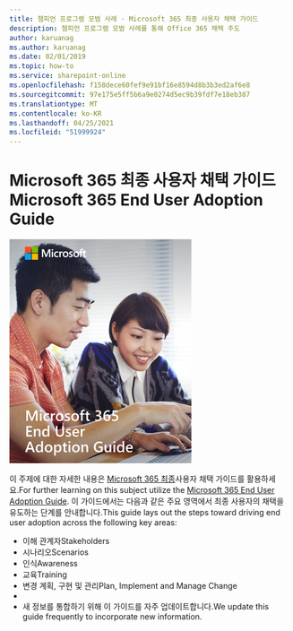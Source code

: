 ```yaml
---
title: 챔피언 프로그램 모범 사례 - Microsoft 365 최종 사용자 채택 가이드
description: 챔피언 프로그램 모범 사례를 통해 Office 365 채택 주도
author: karuanag
ms.author: karuanag
ms.date: 02/01/2019
ms.topic: how-to
ms.service: sharepoint-online
ms.openlocfilehash: f158dece60fef9e91bf16e8594d8b3b3ed2af6e8
ms.sourcegitcommit: 97e175e5ff5b6a9e0274d5ec9b39fdf7e18eb387
ms.translationtype: MT
ms.contentlocale: ko-KR
ms.lasthandoff: 04/25/2021
ms.locfileid: "51999924"
---
```

# <a name="microsoft-365-end-user-adoption-guide"></a><span data-ttu-id="674aa-103">Microsoft 365 최종 사용자 채택 가이드</span><span class="sxs-lookup"><span data-stu-id="674aa-103">Microsoft 365 End User Adoption Guide</span></span>

![Microsoft 365 채택 가이드](media/m365euguide.png)

<span data-ttu-id="674aa-105">이 주제에 대한 자세한 내용은 [Microsoft 365 최종](https://aka.ms/adoptionguide)사용자 채택 가이드를 활용하세요.</span><span class="sxs-lookup"><span data-stu-id="674aa-105">For further learning on this subject utilize the [Microsoft 365 End User Adoption Guide](https://aka.ms/adoptionguide).</span></span> <span data-ttu-id="674aa-106">이 가이드에서는 다음과 같은 주요 영역에서 최종 사용자의 채택을 유도하는 단계를 안내합니다.</span><span class="sxs-lookup"><span data-stu-id="674aa-106">This guide lays out the steps toward driving end user adoption across the following key areas:</span></span>

- <span data-ttu-id="674aa-107">이해 관계자</span><span class="sxs-lookup"><span data-stu-id="674aa-107">Stakeholders</span></span>
- <span data-ttu-id="674aa-108">시나리오</span><span class="sxs-lookup"><span data-stu-id="674aa-108">Scenarios</span></span>
- <span data-ttu-id="674aa-109">인식</span><span class="sxs-lookup"><span data-stu-id="674aa-109">Awareness</span></span>
- <span data-ttu-id="674aa-110">교육</span><span class="sxs-lookup"><span data-stu-id="674aa-110">Training</span></span> 
- <span data-ttu-id="674aa-111">변경 계획, 구현 및 관리</span><span class="sxs-lookup"><span data-stu-id="674aa-111">Plan, Implement and Manage Change</span></span>
- 
- <span data-ttu-id="674aa-112">새 정보를 통합하기 위해 이 가이드를 자주 업데이트합니다.</span><span class="sxs-lookup"><span data-stu-id="674aa-112">We update this guide frequently to incorporate new information.</span></span>